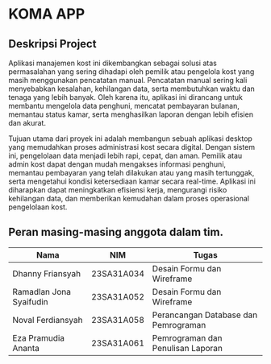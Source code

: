 # KOMA APP

## Deskripsi Project
Aplikasi manajemen kost ini dikembangkan sebagai solusi atas permasalahan yang sering dihadapi oleh pemilik atau pengelola kost yang masih menggunakan pencatatan manual. Pencatatan manual sering kali menyebabkan kesalahan, kehilangan data, serta membutuhkan waktu dan tenaga yang lebih banyak. Oleh karena itu, aplikasi ini dirancang untuk membantu mengelola data penghuni, mencatat pembayaran bulanan, memantau status kamar, serta menghasilkan laporan dengan lebih efisien dan akurat.

Tujuan utama dari proyek ini adalah membangun sebuah aplikasi desktop yang memudahkan proses administrasi kost secara digital. Dengan sistem ini, pengelolaan data menjadi lebih rapi, cepat, dan aman. Pemilik atau admin kost dapat dengan mudah mengakses informasi penghuni, memantau pembayaran yang telah dilakukan atau yang masih tertunggak, serta mengetahui kondisi ketersediaan kamar secara real-time. Aplikasi ini diharapkan dapat meningkatkan efisiensi kerja, mengurangi risiko kehilangan data, dan memberikan kemudahan dalam proses operasional pengelolaan kost.

## Peran masing-masing anggota dalam tim.

| Nama                   | NIM           | Tugas                                  |
|------------------------|---------------|----------------------------------------|
| Dhanny Friansyah       | 23SA31A034    | Desain Formu dan Wireframe             |
| Ramadlan Jona Syaifudin| 23SA31A052    | Desain Formu dan Wireframe             |
| Noval Ferdiansyah      | 23SA31A058    | Perancangan Database dan Pemrograman   |
| Eza Pramudia Ananta    | 23SA31A061    | Pemrograman dan Penulisan Laporan      |

